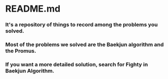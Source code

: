 # README.md

### It's a repository of things to record among the problems you solved.
### Most of the problems we solved are the Baekjun algorithm and the Promus. 
### If you want a more detailed solution, search for Fighty in Baekjun Algorithm.
